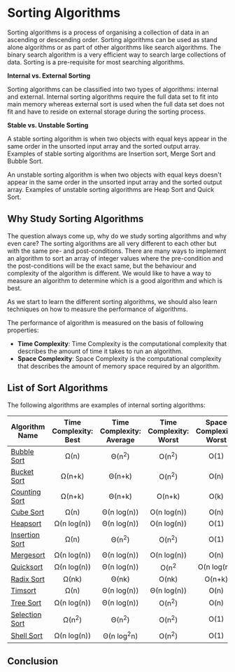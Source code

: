 # Sorting Algorithms
Sorting algorithms is a process of organising a collection of data in an ascending or descending order. Sorting algorithms can be used as stand alone algorithms or as part of other algorithms like search algorithms. The binary search algorithm is a very efficient way to search large collections of data. Sorting is a pre-requisite for most searching algorithms.

**Internal vs. External Sorting**

Sorting algorithms can be classified into two types of algorithms: internal and external. Internal sorting algorithms require the full data set to fit into main memory whereas external sort is used when the full data set does not fit and have to reside on external storage during the sorting process.

**Stable vs. Unstable Sorting**

A stable sorting algorithm is when two objects with equal keys appear in the same order in the unsorted input array and the sorted output array. Examples of stable sorting algorithms are Insertion sort, Merge Sort and Bubble Sort.

An unstable sorting algorithm is when two objects with equal keys doesn't appear in the same order in the unsorted input array and the sorted output array. Examples of unstable sorting algorithms are Heap Sort and Quick Sort.

## Why Study Sorting Algorithms
The question always come up, why do we study sorting algorithms and why even care? The sorting algorithms are all very different to each other but with the same pre- and post-conditions. There are many ways to implement an algorithm to sort an array of integer values where the pre-condition and the post-conditions will be the exact same, but the behaviour and complexity of the algorithm is different. We would like to have a way to measure an algorithm to determine which is a good algorithm and which is best.

As we start to learn the different sorting algorithms, we should also learn techniques on how to measure the performance of algorithms.

The performance of algorithm is measured on the basis of following properties:

* **Time Complexity**: Time Complexity is the computational complexity that describes the amount of time it takes to run an algorithm.
* **Space Complexity**: Space Complexity is the computational complexity that describes the amount of memory space required by an algorithm.

## List of Sort Algorithms
The following algorithms are examples of internal sorting algorithms:

| Algorithm Name | Time Complexity: Best | Time Complexity: Average | Time Complexity: Worst | Space Complexity: Worst |
| --- | :---: | :---: | :---: | :---: |
| [Bubble Sort](BubbleSort.md) | Ω(n) | Θ(n<sup>2</sup>) | O(n<sup>2</sup>) | O(1) |
| [Bucket Sort](BucketSort.md) | Ω(n+k) | Θ(n+k) | O(n<sup>2</sup>) |  O(n) |
| [Counting Sort](CountingSort.md) | Ω(n+k) | Θ(n+k) | O(n+k) | O(k) |
| [Cube Sort](CubeSort.md) | Ω(n) | Θ(n log(n)) | O(n log(n)) | O(n) |
| [Heapsort](Heapsort.md) | Ω(n log(n)) | Θ(n log(n)) | O(n log(n)) | O(1) |
| [Insertion Sort](InsertionSort.md) | Ω(n) | Θ(n<sup>2</sup>) | O(n<sup>2</sup>) | O(1) |
| [Mergesort](Mergesort.md) | Ω(n log(n)) | Θ(n log(n)) | O(n log(n)) | O(n) |
| [Quicksort](Quicksort.md) | Ω(n log(n)) | Θ(n log(n)) | O(n<sup>2</sup> | O(n log(n)) |
| [Radix Sort](RadixSort.md) | Ω(nk) | Θ(nk) | O(nk) | O(n+k) |
| [Timsort](Timsort.md) | Ω(n) | Θ(n log(n)) | Θ(n log(n)) | O(n) |
| [Tree Sort](TreeSort.md) | Ω(n log(n))  | Θ(n log(n)) | O(n<sup>2</sup>) | O(n) |
| [Selection Sort](SelectionSort.md) | Ω(n<sup>2</sup>) | Θ(n<sup>2</sup>) | O(n<sup>2</sup>) | O(1) |
| [Shell Sort](ShellSort.md) | Ω(n log(n)) | Θ(n log<sup>2</sup>n)  | O(n<sup>2</sup>) | O(1) |


## Conclusion

